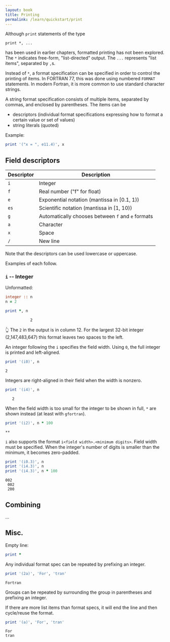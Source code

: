 ```yaml
---
layout: book
title: Printing
permalink: /learn/quickstart/print
---
```


Although `print` statements of the type
```
print *, ...
```
has been used in earlier chapters, formatted printing has not been explored.
The `*` indicates free-form, "list-directed" output.
The `...` represents "list items", separated by `,`s.

Instead of `*`, a format specification can be specified in order to control the printing of items.
In FORTRAN 77, this was done using numbered `FORMAT` statements.
In modern Fortran, it is more common to use standard character strings.

A string format specification consists of multiple items, separated by commas,
and enclosed by parentheses.
The items can be
- descriptors (individual format specifications expressing how to format a certain value or set of values)
- string literals (quoted)

Example:
```fortran
print '("x = ", e11.4)', x
```

## Field descriptors

Descriptor | Description
--- | ---
`i` | Integer
`f` | Real number ("f" for float)
`e` | Exponential notation (mantissa in [0.1, 1))
`es` | Scientific notation (mantissa in [1, 10))
`g` | Automatically chooses between `f` and `e` formats
`a` | Character
`x` | Space
`/` | New line

Note that the descriptors can be used lowercase or uppercase.

Examples of each follow.

### `i` -- Integer

Unformatted:
```fortran
integer :: n
n = 2

print *, n
```
```
           2
```
👆 The `2` in the output is in column 12.
For the largest 32-bit integer (2,147,483,647) this format leaves two spaces to the left.

An integer following the `i` specifies the field width.
Using `0`, the full integer is printed and left-aligned.
```fortran
print '(i0)', n
```
```
2
```

Integers are right-aligned in their field when the width is nonzero.
```fortran
print '(i4)', n
```
```
   2
```

When the field width is too small for the integer to be shown in full, `*` are shown instead
(at least with `gfortran`).
```fortran
print '(i2)', n * 100
```
```
**
```

`i` also supports the format `i<field width>.<minimum digits>`.
Field width must be specified.
When the integer's number of digits is smaller than the minimum, it becomes zero-padded.
```fortran
print '(i0.3)', n
print '(i4.3)', n
print '(i4.3)', n * 100
```
```
002
 002
 200
```


## Combining

...

## Misc.

Empty line:
```fortran
print *
```

Any individual format spec can be repeated by prefixing an integer.
```fortran
print '(2a)', 'For', 'tran'
```
```
Fortran
```

Groups can be repeated by surrounding the group in parentheses and prefixing an integer.

If there are more list items than format specs, it will end the line and then cycle/reuse the format.
```fortran
print '(a)', 'For', 'tran'
```
```
For
tran
```
